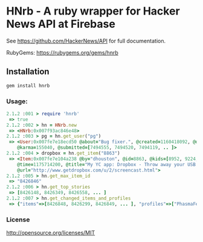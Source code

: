 # HNrb - A ruby wrapper for Hacker News API at Firebase

See https://github.com/HackerNews/API for full documentation.

RubyGems: https://rubygems.org/gems/hnrb

## Installation

```sh
gem install hnrb
```

### Usage:

```rb
2.1.2 :001 > require 'hnrb'
 => true
2.1.2 :002 > hn = HNrb.new
 => <HNrb:0x007f93ac846e48>
2.1.2 :003 > pg = hn.get_user("pg")
 => <User:0x007fe7e18ecd50 @about="Bug fixer.", @created=1160418092, @delay=2, @id="pg",
    @karma=155040, @submitted=[7494555, 7494520, 7494119, .. ]>
2.1.2 :004 > dropbox = hn.get_item("8863")
 => <Item:0x007fe7e104a238 @by="dhouston", @id=8863, @kids=[8952, 9224, ... ], @score=111,
    @time=1175714200, @title="My YC app: Dropbox - Throw away your USB drive", @type="story",
    @url="http://www.getdropbox.com/u/2/screencast.html">
2.1.2 :005 > hn.get_max_item_id
 => "8426846"
2.1.2 :006 > hn.get_top_stories
 => [8426148, 8426349, 8426558, ... ]
2.1.2 :007 > hn.get_changed_items_and_profiles
 => {"items"=>[8426848, 8426299, 8426849, ... ], "profiles"=>["PhasmaFelis", "roldie", "Chirael", ... ]}
```

### License

http://opensource.org/licenses/MIT
